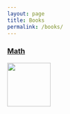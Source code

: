 ```yaml
---
layout: page
title: Books
permalink: /books/
---
```



### [Math](https://leomaor.github.io/math/)

[<img src=https://images-na.ssl-images-amazon.com/images/I/41qQ8QHroVS._SY344_BO1,204,203,200_.jpg height=100>](https://leomaor.github.io/math/)

